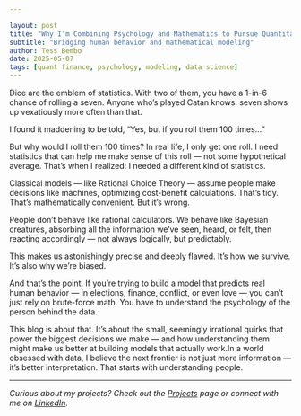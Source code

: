 ```yaml
---

layout: post
title: "Why I’m Combining Psychology and Mathematics to Pursue Quantitative Finance"
subtitle: "Bridging human behavior and mathematical modeling"
author: Tess Bembo
date: 2025-05-07
tags: [quant finance, psychology, modeling, data science]
---
```


Dice are the emblem of statistics. With two of them, you have a 1-in-6 chance of rolling a seven. Anyone who’s played Catan knows: seven shows up vexatiously more often than that.

I found it maddening to be told, “Yes, but if you roll them 100 times…”

But why would I roll them 100 times? In real life, I only get one roll. I need statistics that can help me make sense of this roll — not some hypothetical average. That’s when I realized: I needed a different kind of statistics.

Classical models — like Rational Choice Theory — assume people make decisions like machines, optimizing cost-benefit calculations. That’s tidy. That’s mathematically convenient. But it’s wrong.

People don’t behave like rational calculators. We behave like Bayesian creatures, absorbing all the information we’ve seen, heard, or felt, then reacting accordingly — not always logically, but predictably.

This makes us astonishingly precise and deeply flawed. It’s how we survive. It’s also why we’re biased.

And that’s the point. If you’re trying to build a model that predicts real human behavior — in elections, finance, conflict, or even love — you can’t just rely on brute-force math. You have to understand the psychology of the person behind the data.

This blog is about that. It’s about the small, seemingly irrational quirks that power the biggest decisions we make — and how understanding them might make us better at building models that actually work.In a world obsessed with data, I believe the next frontier is not just more information — it’s better interpretation. That starts with understanding people.

---

*Curious about my projects? Check out the [Projects](/projects) page or connect with me on [LinkedIn](https://linkedin.com/in/tess-bembo).*
